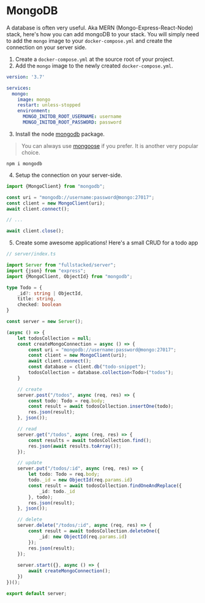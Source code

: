 # MongoDB 
A database is often very useful. Aka MERN (Mongo-Express-React-Node) stack, here's how you can add 
mongoDB to your stack. You will simply need to add the `mongo` image 
to your `docker-compose.yml` and create the connection on your server side.

1. Create a `docker-compose.yml` at the source root of your project.
2. Add the `mongo` image to the newly created `docker-compose.yml`.
```yaml
version: '3.7'

services:
  mongo:
    image: mongo
    restart: unless-stopped
    environment:
      MONGO_INITDB_ROOT_USERNAME: username
      MONGO_INITDB_ROOT_PASSWORD: password
```
3. Install the node [mongodb](https://www.npmjs.com/package/mongodb) package.
> You can always use [mongoose](https://www.npmjs.com/package/mongoose) if you prefer. It is another very popular choice.
```shell
npm i mongodb
```
4. Setup the connection on your server-side.
```ts
import {MongoClient} from "mongodb";

const uri = "mongodb://username:password@mongo:27017";
const client = new MongoClient(uri);
await client.connect();

// ...

await client.close();
```
5. Create some awesome applications! Here's a small CRUD for a todo app
```ts
// server/index.ts

import Server from "fullstacked/server";
import {json} from "express";
import {MongoClient, ObjectId} from "mongodb";

type Todo = {
    _id?: string | ObjectId,
    title: string,
    checked: boolean
}

const server = new Server();

(async () => {
    let todosCollection = null;
    const createMongoConnection = async () => {
        const uri = "mongodb://username:password@mongo:27017";
        const client = new MongoClient(uri);
        await client.connect();
        const database = client.db("todo-snippet");
        todosCollection = database.collection<Todo>("todos");
    }

    // create
    server.post("/todos", async (req, res) => {
        const todo: Todo = req.body;
        const result = await todosCollection.insertOne(todo);
        res.json(result);
    }, json());

    // read
    server.get("/todos", async (req, res) => {
        const results = await todosCollection.find();
        res.json(await results.toArray());
    });

    // update
    server.put("/todos/:id", async (req, res) => {
        let todo: Todo = req.body;
        todo._id = new ObjectId(req.params.id)
        const result = await todosCollection.findOneAndReplace({
            _id: todo._id
        }, todo);
        res.json(result);
    }, json());

    // delete
    server.delete("/todos/:id", async (req, res) => {
        const result = await todosCollection.deleteOne({
            _id: new ObjectId(req.params.id)
        });
        res.json(result);
    });
    
    server.start({}, async () => {
        await createMongoConnection();
    })
})();

export default server;
```
